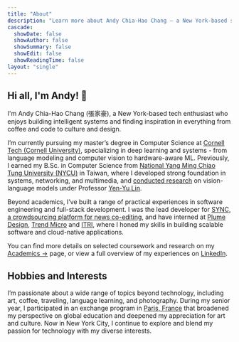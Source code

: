 ```yaml
---
title: "About"
description: "Learn more about Andy Chia-Hao Chang — a New York-based software engineer and CS grad student at Cornell Tech — including his academic background, professional experience, and personal interests."
cascade:
  showDate: false
  showAuthor: false
  showSummary: false
  showEdit: false
  showReadingTime: false
layout: "single"
---
```


## Hi all, I'm Andy! 👋

I'm Andy Chia-Hao Chang (張家豪), a New York-based tech enthusiast who enjoys building intelligent systems and finding inspiration in everything from coffee and code to culture and design.

I’m currently pursuing my master’s degree in Computer Science at [Cornell Tech (Cornell University)](https://www.tech.cornell.edu/), specializing in deep learning and systems - from language modeling and computer vision to hardware-aware ML. Previously, I earned my B.Sc. in Computer Science from [National Yang Ming Chiao Tung University (NYCU)](https://www.nycu.edu.tw/nycu/en/index) in Taiwan, where I developed strong foundation in systems, networking, and multimedia, and [conducted research](/projects/code) on vision-language models under Professor [Yen-Yu Lin](https://sites.google.com/site/yylinweb/).

Beyond academics, I’ve built a range of practical experiences in software engineering and full-stack development. I was the lead developer for [SYNC, a crowdsourcing platform for news co-editing](https://sync.muilab.org/#/), and have interned at [Plume Design](https://www.plume.com/), [Trend Micro](https://www.trendmicro.com/en_us/business.html) and [ITRI](https://www.itri.org.tw/english/), where I honed my skills in building scalable software and cloud-native applications.

You can find more details on selected coursework and research on my [Academics →](/about/academic) page, or view a full overview of my experiences on [LinkedIn](https://www.linkedin.com/in/andychchang/).

## Hobbies and Interests

I’m passionate about a wide range of topics beyond technology, including art, coffee, traveling, language learning, and photography. During my senior year, I participated in an exchange program in [Paris, France](https://www.isep.fr/) that broadened my perspective on global education and deepened my appreciation for art and culture. Now in New York City, I continue to explore and blend my passion for technology with my diverse interests.